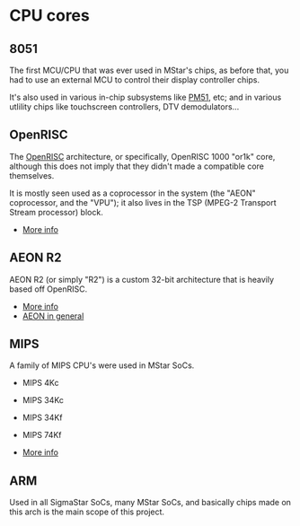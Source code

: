 # CPU cores

## 8051

The first MCU/CPU that was ever used in MStar's chips, as before that, you had to use an external MCU to control their display controller chips.

It's also used in various in-chip subsystems like [PM51](../ip/pm51.md), etc;
and in various utlility chips like touchscreen controllers, DTV demodulators...

## OpenRISC

The [OpenRISC](https://openrisc.io) architecture, or specifically, OpenRISC 1000 "or1k" core,
although this does not imply that they didn't made a compatible core themselves.

It is mostly seen used as a coprocessor in the system (the "AEON" coprocessor, and the "VPU");
it also lives in the TSP (MPEG-2 Transport Stream processor) block.

- [More info](or1k.md)

## AEON R2

AEON R2 (or simply "R2") is a custom 32-bit architecture that is heavily based off OpenRISC.

- [More info](aeon-r2.md)
- [AEON in general](aeon.md)

## MIPS

A family of MIPS CPU's were used in MStar SoCs.

- MIPS 4Kc
- MIPS 34Kc
- MIPS 34Kf
- MIPS 74Kf

- [More info](mips.md)

## ARM

Used in all SigmaStar SoCs, many MStar SoCs, and basically chips made on this arch is the main scope of this project.

